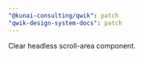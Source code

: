 ```yaml
---
"@kunai-consulting/qwik": patch
"qwik-design-system-docs": patch
---
```


Clear headless scroll-area component.
